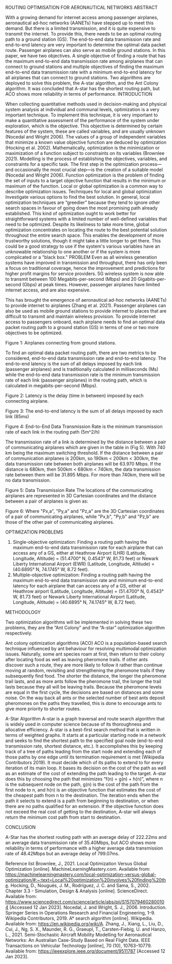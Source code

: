 ROUTING OPTIMISATION FOR AERONAUTICAL NETWORKS
ABSTRACT

With a growing demand for internet access among passenger airplanes, aeronautical ad-hoc networks (AANETs) have stepped up to meet this demand. But there is a limited transmission, and it is quite expensive to transmit the internet. To provide this, there needs to be an optimal routing path to a ground station (GS). The end-to-end data transmission rate and end-to-end latency are very important to determine the optimal data packet route. Passenger airplanes can also serve as mobile ground stations. In this paper, we have two objectives. A single objective of finding a route that has the maximum end-to-end data transmission rate among airplanes that can connect to ground stations and multiple objectives of finding the maximum end-to-end data transmission rate with a minimum end-to-end latency for all airplanes that can connect to ground stations. Two algorithms are deployed to solve this problem, the A-star algorithm, and the Ant Colony algorithm. It was concluded that A-star has the shortest routing path, but ACO shows more reliability in terms of performance.
INTRODUCTION

When collecting quantitative methods used in decision-making and physical system analysis at individual and communal levels, optimization is a very important technique. To implement this technique, it is very important to make a quantitative assessment of the performance of the system under exploration, which is the objective. This objective is determined by certain features of the system, these are called variables, and are usually unknown (Nocedal and Wright 2006). The values of a group of independent variables that minimize a known value objective function are deduced by optimization (Hocking et al. 2002). Mathematically, optimization is the minimization or maximization of a function subject to constraints on its variables (Brownlee 2021).
Modelling is the process of establishing the objectives, variables, and constraints for a specific task. The first step in the optimization process—and occasionally the most crucial step—is the creation of a suitable model (Nocedal and Wright 2006). Function optimization is the problem of finding the set of inputs to a target objective function that results in the minimum or maximum of the function.
Local or global optimization is a common way to describe optimization issues. Techniques for local and global optimization Investigate various options to find the best solution. In general, local optimization techniques are “greedier” because they tend to ignore other search spaces in favour of going down the most promising path already established. This kind of optimization ought to work better for straightforward systems with a limited number of well-defined variables that need to be optimized.
Despite its likeliness to take more time, global optimization concentrates on locating the route to the best potential solution throughout the entire search space. This enables the development of more trustworthy solutions, though it might take a little longer to get there. This could be a good strategy to use if the system's various variables have an unknowable relationship to one another or if the system is more complicated or a "black box."
PROBLEM
Even as all wireless generation systems have improved in transmission and throughput, there has only been a focus on traditional coverage, hence the improvement and predictions for higher profit margins for service providers. 5G wireless system is now able to transmit between 100 Megabits-per-second (Mbps) and 20 Gigabits-per-second (Gbps) at peak times. However, passenger airplanes have limited internet access, and are also expensive.

This has brought the emergence of aeronautical ad-hoc networks (AANETs) to provide internet to airplanes (Zhang et al. 2021). Passenger airplanes can also be used as mobile ground stations to provide internet to places that are difficult to transmit and maintain wireless provision. To provide Internet access to passengers onboard, each airplane needs to find an optimal data packet routing path to a ground station (GS) in terms of one or two more objectives to be optimized.
 
Figure 1: Airplanes connecting from ground stations.

To find an optimal data packet routing path, there are two metrics to be considered, end-to-end data transmission rate and end-to-end latency. The end-to-end latency is the sum of all delays imposed by each link (passenger airplanes) and is traditionally calculated in milliseconds (Ms) while the end-to-end data transmission rate is the minimum transmission rate of each link (passenger airplanes) in the routing path, which is calculated in megabits-per-second (Mbps).
 
Figure 2: Latency is the delay (time in between) imposed by each connecting airplane.
 
Figure 3: The end-to-end latency is the sum of all delays imposed by each link (85ms)

 
Figure 4: End-to-End Data Transmission Rate is the minimum transmission rate of each link in the routing path (5m^2/h)

The transmission rate of a link is determined by the distance between a pair of communicating airplanes which are given in the table in (Fig 5). With 740 km being the maximum switching threshold. If the distance between a pair of communication airplanes is 200km, so 190km < 200km < 300km, the data transmission rate between both airplanes will be 63.970 Mbps. If the distance is 680km, then 500km < 680km < 740km, the data transmission rate between them will be 31.895 Mbps. For more than 740km, there will be no data transmission.
 
Figure 5: Data Transmission Rate
The locations of the communicating airplanes are represented in 3D Cartesian coordinates and the distance between a pair of airplanes is given as:
 
Figure 6: Where "Px,a", "Py,a" and "Pz,a" are the 3D Cartesian coordinates of a pair of communicating airplanes, while "Px,b", "Py,b" and "Pz,b" are those of the other pair of communicating airplanes.

OPTIMIZATION PROBLEMS

1.	Single-objective optimization: Finding a routing path having the maximum end-to-end data transmission rate for each airplane that can access any of a GS, either at Heathrow Airport (LHR) (Latitude, Longitude, Altitude) = (51.4700° N, 0.4543° W, 81.73 feet) or Newark Liberty International Airport (EWR) (Latitude, Longitude, Altitude) = (40.6895° N, 74.1745° W, 8.72 feet).
2.	Multiple-objective optimization: Finding a routing path having the maximum end-to-end data transmission rate and minimum end-to-end latency for each airplane that can access any of a GS, either at Heathrow airport (Latitude, Longitude, Altitude) = (51.4700° N, 0.4543° W, 81.73 feet) or Newark Liberty International Airport (Latitude, Longitude, Altitude) = (40.6895° N, 74.1745° W, 8.72 feet).

METHODOLOGY

Two optimization algorithms will be implemented in solving these two problems, they are the “Ant Colony” and the “A-star” optimization algorithm respectively.

Ant colony optimization algorithms (ACO)
ACO is a population-based search technique influenced by ant behaviour for resolving multimodal optimization issues. Naturally, some ant species roam at first, then return to their colony after locating food as well as leaving pheromone trails. If other ants discover such a route, they are more likely to follow it rather than continue moving at random, revisiting and strengthening the pheromone trails if they subsequently find food. The shorter the distance, the longer the pheromone trail lasts, and as more ants follow the pheromone trail, the longer the trail lasts because they all will be leaving trails.
Because the pheromone levels are equal in the first cycle, the decisions are based on distances and some noise. On the way back all ants or the selected number of best ants deposit pheromones on the paths they travelled, this is done to encourage ants to give more priority to shorter routes.

A-Star Algorithm
A-star is a graph traversal and route search algorithm that is widely used in computer science because of its thoroughness and allocative efficiency. A-star is a best-first search method that is written in terms of weighted graphs. It starts at a particular starting node in a network and seeks to find the shortest path to the specified goal node (end-to-end transmission rate, shortest distance, etc.). It accomplishes this by keeping track of a tree of paths leading from the start node and extending each of those paths by one edge until its termination requirement is met (Wikipedia Contributors 2019).
It must decide which of its paths to extend to for every iteration of its main loop. It bases its decision on the cost of the path as well as an estimate of the cost of extending the path leading to the target. A-star does this by choosing the path that minimizes “f(n) = g(n) + h(n)”, where n is the subsequent node on the path, g(n) is the cost of the path from the first node to n, and h(n) is an objective function that estimates the cost of the cheapest path from n to the destination. The iteration ends when the path it selects to extend is a path from beginning to destination, or when there are no paths qualified for an extension. If the objective function does not exceed the real cost of getting to the destination, A-star will always return the minimum cost path from start to destination.

CONCLUSION

A-Star has the shortest routing path with an average delay of 222.22ms and an average data transmission rate of 35.40Mbps, but ACO shows more reliability in terms of performance with a higher average data transmission rate of 48.42Mbps but an average delay of 799.07ms.





Reference list
Brownlee, J., 2021. Local Optimization Versus Global Optimization [online]. MachineLearningMastery.com. Available from: https://machinelearningmastery.com/local-optimization-versus-global-optimization/#:~:text=Local%20optimization%20involves%20finding%20the.
Hocking, D., Nougués, J. M., Rodríguez, J. C. and Sama, S., 2002. Chapter 3.3 - Simulation, Design & Analysis [online]. ScienceDirect. Available from: https://www.sciencedirect.com/science/article/abs/pii/S1570794602800104 [Accessed 12 Jan 2023].
Nocedal, J. and Wright, S. J., 2006. Introduction. Springer Series in Operations Research and Financial Engineering, 1–9.
Wikipedia Contributors, 2019. A* search algorithm [online]. Wikipedia. Available from: https://en.wikipedia.org/wiki/A.
Zhang, J., Xiang, L., Liu, D., Cui, J., Ng, S. X., Maunder, R. G., Graeupl, T., Carsten-Fiebig, U. and Hanzo, L., 2021. Semi-Stochastic Aircraft Mobility Modelling for Aeronautical Networks: An Australian Case-Study Based on Real Flight Data. IEEE Transactions on Vehicular Technology [online], 70 (10), 10763–10779. Available from: https://ieeexplore.ieee.org/document/9511787 [Accessed 12 Jan 2023].

